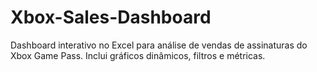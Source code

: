 # Xbox-Sales-Dashboard
Dashboard interativo no Excel para análise de vendas de assinaturas do Xbox Game Pass. Inclui gráficos dinâmicos, filtros e métricas.
